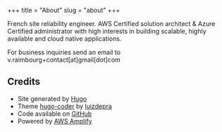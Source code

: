 +++
title = "About"
slug = "about"
+++

French site reliability engineer. AWS Certified solution architect & Azure Certified administrator with high interests in building scalable, highly available and cloud native applications.


For business inquiries send an email to v.raimbourg+contact[at]gmail[dot]com

## Credits

* Site generated by [Hugo](https://gohugo.io/)
* Theme [hugo-coder](https://github.com/luizdepra/hugo-coder) by [luizdepra](https://luizdepra.dev/)
* Code available on [GitHub](https://github.com/VictorRaim/Personal_blog)
* Powered by [AWS Amplify](https://aws.amazon.com/amplify/)